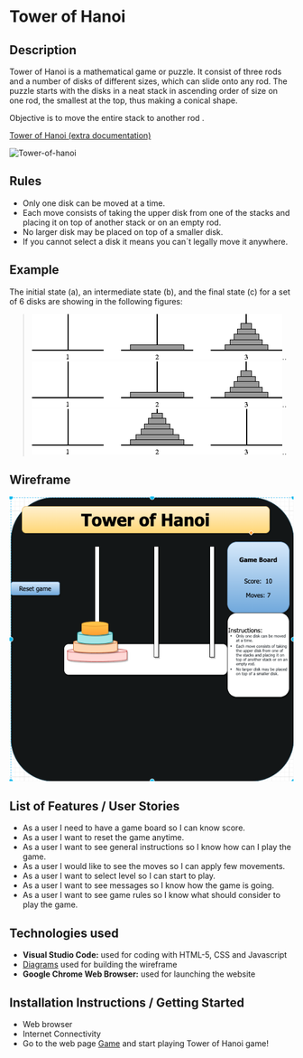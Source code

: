 # Tower of Hanoi

## Description
Tower of Hanoi is a mathematical game or puzzle. It consist of three rods and a number of disks of different sizes, which can slide onto any rod.
The puzzle starts with the disks in a neat stack in ascending order of size on one rod, the smallest at the top, thus making a conical shape.

Objective is to move the entire stack to another rod .

[Tower of Hanoi (extra documentation)](https://en.wikipedia.org/wiki/Tower_of_Hanoi) 

![Tower-of-hanoi](https://github.com/gcruz16/tower-of-hanoi/blob/master/img/Tower-of-hanoi.gif)

## Rules
* Only one disk can be moved at a time.
* Each move consists of taking the upper disk from one of the stacks and placing it on top of another stack or on an empty rod.
* No larger disk may be placed on top of a smaller disk.
* If you cannot select a disk it means you can´t legally move it anywhere.

## Example

The initial state (a), an intermediate state (b), and the final state (c) for a set of 6 disks are showing in the following figures:

>![initial state](https://github.com/gcruz16/tower-of-hanoi/blob/master/img/hanoi_example.png)..
>![intermediate state](https://github.com/gcruz16/tower-of-hanoi/blob/master/img/hanoi_example2.png)..
>![final state](https://github.com/gcruz16/tower-of-hanoi/blob/master/img/hanoi_example3.png)..


## Wireframe
![](https://github.com/gcruz16/tower-of-hanoi/blob/master/img/Wireframe_Tower-of-hanoi.png)


## List of Features / User Stories
* As a user I need to have a game board so I can know score. 
* As a user I want to reset the game anytime.
* As a user I want to see general instructions so I know how can I play the game.
* As a user I would like to see the moves so I can apply few movements.
* As a user I want to select level so I can start to play.
* As a user I want to see messages so I know how the game is going.
* As a user I want to see game rules so I know what should consider to play the game.

## Technologies used
* **Visual Studio Code:** used for coding with HTML-5, CSS and Javascript
* [Diagrams](https://app.diagrams.net/)  used for building the wireframe
* **Google Chrome Web Browser:** used for launching the website

## Installation Instructions / Getting Started
* Web browser
* Internet Connectivity
* Go to the web page [Game](https://gcruz16.github.io/tower-of-hanoi/) and start playing Tower of Hanoi game! 




